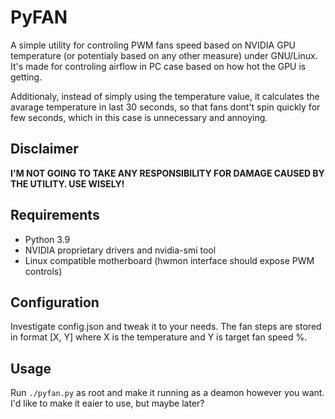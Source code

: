 # PyFAN

A simple utility for controling PWM fans speed based on NVIDIA GPU temperature (or potentialy based on any other measure) under GNU/Linux. It's made for controling airflow in PC case based on how hot the GPU is getting.

Additionaly, instead of simply using the temperature value, it calculates the avarage temperature in last 30 seconds, so that fans dont't spin quickly for few seconds, which in this case is unnecessary and annoying.

## Disclaimer
**I'M NOT GOING TO TAKE ANY RESPONSIBILITY FOR DAMAGE CAUSED BY THE UTILITY. USE WISELY!**

## Requirements
  * Python 3.9
  * NVIDIA proprietary drivers and nvidia-smi tool
  * Linux compatible motherboard (hwmon interface should expose PWM controls)

## Configuration
Investigate config.json and tweak it to your needs. The fan steps are stored in format [X, Y] where X is the temperature and Y is target fan speed %.

## Usage
Run `./pyfan.py` as root and make it running as a deamon however you want.
I'd like to make it eaier to use, but maybe later?
